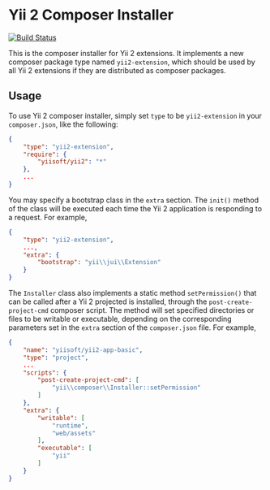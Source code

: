Yii 2 Composer Installer
========================

[![Build Status](https://secure.travis-ci.org/yiisoft/yii2.png)](http://travis-ci.org/yiisoft/yii2)

This is the composer installer for Yii 2 extensions. It implements a new composer package type named `yii2-extension`,
which should be used by all Yii 2 extensions if they are distributed as composer packages.


Usage
-----

To use Yii 2 composer installer, simply set `type` to be `yii2-extension` in your `composer.json`,
like the following:

```json
{
	"type": "yii2-extension",
	"require": {
		"yiisoft/yii2": "*"
	},
	...
}
```

You may specify a bootstrap class in the `extra` section. The `init()` method of the class will be executed each time
the Yii 2 application is responding to a request. For example,

```json
{
	"type": "yii2-extension",
	...,
	"extra": {
		"bootstrap": "yii\\jui\\Extension"
	}
}
```

The `Installer` class also implements a static method `setPermission()` that can be called after
a Yii 2 projected is installed, through the `post-create-project-cmd` composer script.
The method will set specified directories or files to be writable or executable, depending on
the corresponding parameters set in the `extra` section of the `composer.json` file.
For example,

```json
{
	"name": "yiisoft/yii2-app-basic",
	"type": "project",
	...
	"scripts": {
		"post-create-project-cmd": [
			"yii\\composer\\Installer::setPermission"
		]
	},
	"extra": {
		"writable": [
			"runtime",
			"web/assets"
		],
		"executable": [
			"yii"
		]
	}
}
```
